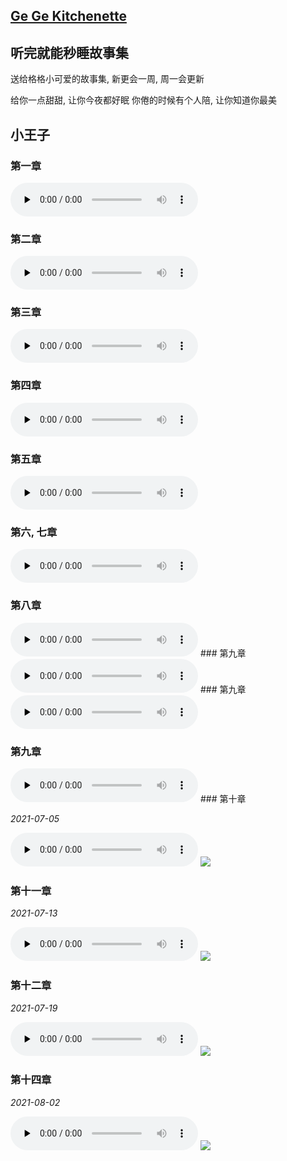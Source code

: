 ## [Ge Ge Kitchenette](./index.html)

## 听完就能秒睡故事集

送给格格小可爱的故事集, 新更会一周, 周一会更新

给你一点甜甜, 让你今夜都好眠
你倦的时候有个人陪, 让你知道你最美

## 小王子

### 第一章

<audio id="audio" controls="" preload="none">
      <source id="mp3" src="./static/听完就能秒睡故事集 小王子 第一章.m4a">
</audio>

### 第二章

<audio id="audio" controls="" preload="none">
      <source id="mp3" src="./static/听完就能秒睡故事集 小王子 第二章.m4a">
</audio>

### 第三章

<audio id="audio" controls="" preload="none">
      <source id="mp3" src="./static/听完就能秒睡故事集 小王子 第三章.m4a">
</audio>

### 第四章

<audio id="audio" controls="" preload="none">
      <source id="mp3" src="./static/听完就能秒睡故事集 小王子 第四章.m4a">
</audio>

### 第五章

<audio id="audio" controls="" preload="none">
      <source id="mp3" src="./static/听完就能秒睡故事集 小王子 第五章.m4a">
</audio>

### 第六, 七章

<audio id="audio" controls="" preload="none">
      <source id="mp3" src="./static/听完就能秒睡故事集 小王子 第六，七章.m4a">
</audio>

### 第八章

<audio id="audio" controls="" preload="none">
      <source id="mp3" src="./static/听完就能秒睡故事集 小王子第八章.mp3">
</audio>
### 第九章

<audio id="audio" controls="" preload="none">
      <source id="mp3" src="./static/听完就能秒睡故事集 小王子第九章.mp3">
</audio>
### 第九章

<audio id="audio" controls="" preload="none">
      <source id="mp3" src="./static/听完就能秒睡故事集 小王子第九章.mp3">
</audio>

### 第九章

<audio id="audio" controls="" preload="none">
      <source id="mp3" src="./static/听完就能秒睡故事集 小王子第九章.mp3">
</audio>
### 第十章

*2021-07-05*

<audio id="audio" controls="" preload="none">
      <source id="mp3" src="https://375432636.github.io/myblog.github.io/%E5%B0%8F%E7%8E%8B%E5%AD%90/%E5%90%AC%E5%AE%8C%E5%B0%B1%E8%83%BD%E7%A7%92%E7%9D%A1%E6%95%85%E4%BA%8B%E9%9B%86%20%E5%B0%8F%E7%8E%8B%E5%AD%90%E7%AC%AC%E5%8D%81%E7%AB%A0.mp3">
</audio>

<img src="https://375432636.github.io/myblog.github.io/%E5%B0%8F%E7%8E%8B%E5%AD%90/C10-1.jpg" style="zoom:100%;" />

### 第十一章

*2021-07-13*

<audio id="audio" controls="" preload="none">
      <source id="mp3" src="https://375432636.github.io/myblog.github.io/%E5%B0%8F%E7%8E%8B%E5%AD%90/%E5%90%AC%E5%AE%8C%E5%B0%B1%E8%83%BD%E7%A7%92%E7%9D%A1%E6%95%85%E4%BA%8B%E9%9B%86%20%E5%B0%8F%E7%8E%8B%E5%AD%90%E7%AC%AC%E5%8D%81%E4%B8%80%E7%AB%A0.mp3">
</audio>
<img src="https://375432636.github.io/myblog.github.io/%E5%B0%8F%E7%8E%8B%E5%AD%90/c11-1.jpg" style="zoom:100%;" />

### 第十二章

*2021-07-19*

<audio id="audio" controls="" preload="none">
      <source id="mp3" src="https://375432636.github.io/myblog.github.io/%E5%B0%8F%E7%8E%8B%E5%AD%90/听完就能秒睡故事集 小王子第十二章.mp3">
</audio>

<img src="https://375432636.github.io/myblog.github.io/%E5%B0%8F%E7%8E%8B%E5%AD%90/C12-1.jpg" style="zoom:100%;" />

### 第十四章

*2021-08-02*

<audio id="audio" controls="" preload="none">
      <source id="mp3" src="https://375432636.github.io/myblog.github.io/%E5%B0%8F%E7%8E%8B%E5%AD%90/听完就能秒睡故事集 小王子第十四章.mp3">
</audio>

<img src="https://375432636.github.io/myblog.github.io/%E5%B0%8F%E7%8E%8B%E5%AD%90/C14-1.jpg" style="zoom:100%;" />

